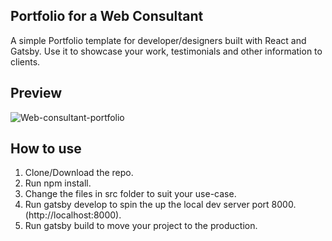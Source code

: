 ## Portfolio for a Web Consultant
A simple Portfolio template for developer/designers built with React and Gatsby. Use it to showcase your work, testimonials and other information to clients.

## Preview
<img src="https://i.ibb.co/VwKbGx7/Web-consultant-portfolio.png" alt="Web-consultant-portfolio" border="0">

## How to use
1. Clone/Download the repo.
2. Run npm install.
3. Change the files in src folder to suit your use-case.
4. Run gatsby develop to spin the up the local dev server port 8000.(http://localhost:8000).
5. Run gatsby build to move your project to the production.
